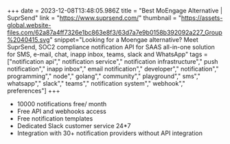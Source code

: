 +++
date = 2023-12-08T13:48:05.986Z
title = "Best MoEngage Alternative | SuprSend"
link = "https://www.suprsend.com/"
thumbnail = "https://assets-global.website-files.com/62a87a4ff7326e1bc863e8f3/63d7a7e9b0158b392092a227_Group%2040415.svg"
snippet="Looking for a Moengae alternative? Meet SuprSend, SOC2 compliance notification API for SAAS all-in-one solution for SMS, e-mail, chat, inapp inbox, teams, slack and WhatsApp"
tags = ["notification api"," notification service"," notification infrastructure"," push notification"," inapp inbox"," email notification"," developer"," notification"," programming"," node"," golang"," community"," playground"," sms"," whatsapp"," slack"," teams"," notification system"," webhook"," preferences"]
+++
 - 10000 notifications free/ month
 - Free API and webhooks access
 - Free notification templates
 - Dedicated Slack customer service 24*7
 - Integration with 30+ notification providers without API integration
